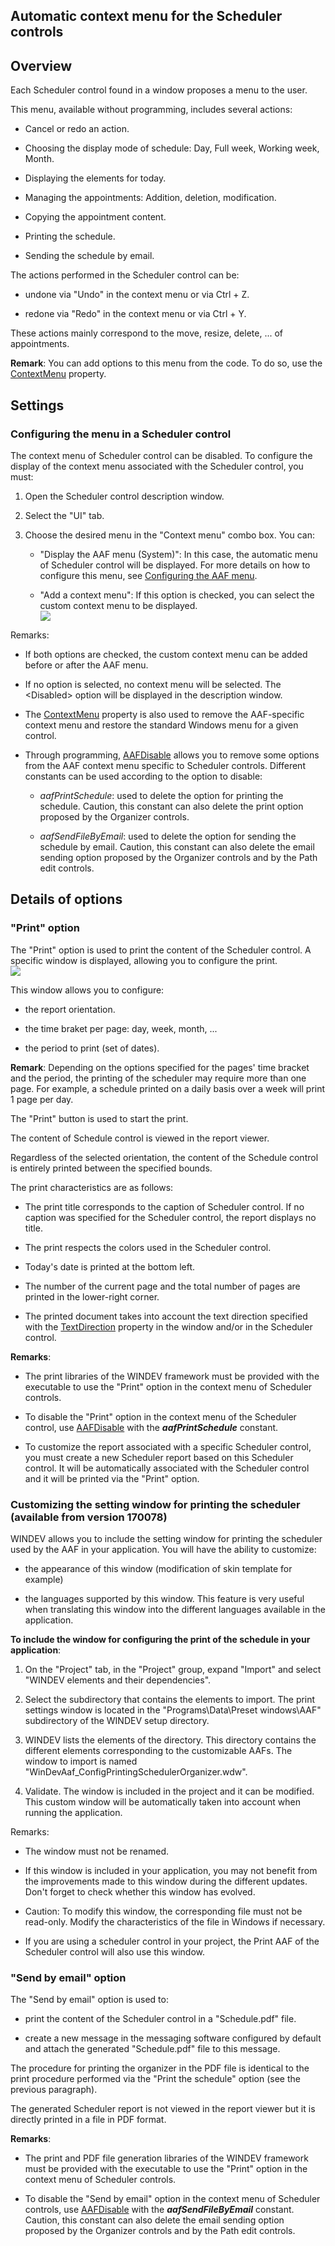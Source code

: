 


## Automatic context menu for the Scheduler controls
			



<a name="NOTE1"></a>
<a name="NOTE1_1"></a>


## Overview
<a name="overview_ELTTEXTE000242"></a>
Each Scheduler control found in a window proposes a menu to the user.

This menu, available without programming, includes several actions:

- Cancel or redo an action.

- Choosing the display mode of schedule: Day, Full week, Working week, Month.

- Displaying the elements for today.

- Managing the appointments: Addition, deletion, modification.

- Copying the appointment content.

- Printing the schedule.

- Sending the schedule by email. 




The actions performed in the Scheduler control can be: 

- undone via "Undo" in the context menu or via Ctrl + Z. 

- redone via "Redo" in the context menu or via Ctrl + Y.


These actions mainly correspond to the move, resize, delete, ... of appointments.

**Remark**: You can add options to this menu from the code. To do so, use the [ContextMenu](../Proprietes/2510077.md) property.

<a name="NOTE2"></a>
<a name="NOTE2_1"></a>


## Settings
<a name="settings_ELTTEXTE000266"></a>


### Configuring the menu in a Scheduler control
<a name="configuring_the_menu_scheduler_control_ELTPARAGRAPHE000046"></a>

The context menu of Scheduler control can be disabled. To configure the display of the context menu associated with the Scheduler control, you must:

1. Open the Scheduler control description window.

2. Select the "UI" tab.

3. Choose the desired menu in the "Context menu" combo box. You can: 

	- "Display the AAF menu (System)": In this case, the automatic menu of Scheduler control will be displayed. For more details on how to configure this menu, see [Configuring the AAF menu](../Editeurs/2010040.md).

	- "Add a context menu": If this option is checked, you can select the custom context menu to be displayed. <br>![](https://doc.pcsoft.fr/en-US/images/image.awp?langid=3&name=FAA_Menu_Agenda.gif)








Remarks: 

- If both options are checked, the custom context menu can be added before or after the AAF menu. 

- If no option is selected, no context menu will be selected. The &lt;Disabled&gt; option will be displayed in the description window. 

- The [ContextMenu](../Proprietes/2510077.md) property is also used to remove the AAF-specific context menu and restore the standard Windows menu for a given control.

- Through programming, [AAFDisable](../WDLang1/1000022018.md) allows you to remove some options from the AAF context menu specific to Scheduler controls. Different constants can be used according to the option to disable: 

	- *aafPrintSchedule*: used to delete the option for printing the schedule. Caution, this constant can also delete the print option proposed by the Organizer controls.  

	- *aafSendFileByEmail*: used to delete the option for sending the schedule by email. Caution, this constant can also delete the email sending option proposed by the Organizer controls and by the Path edit controls.







<a name="NOTE3"></a>


## Details of options
<a name="details_options_ELTTEXTE000290"></a>
<a name="NOTE3_1"></a>


### "Print" option
<a name="print_option_ELTPARAGRAPHE000098"></a>

The "Print" option is used to print the content of the Scheduler control. A specific window is displayed, allowing you to configure the print. <br>![](https://doc.pcsoft.fr/en-US/images/image.awp?langid=3&name=FAA_Imp_Planning.gif)


This window allows you to configure: 

- the report orientation.

- the time braket per page: day, week, month, ...

- the period to print (set of dates). 




**Remark**: Depending on the options specified for the pages' time bracket and the period, the printing of the scheduler may require more than one page. For example, a schedule printed on a daily basis over a week will print 1 page per day. 

The "Print" button is used to start the print. 

The content of Schedule control is viewed in the report viewer.

Regardless of the selected orientation, the content of the Schedule control is entirely printed between the specified bounds.   

The print characteristics are as follows:

- The print title corresponds to the caption of Scheduler control. If no caption was specified for the Scheduler control, the report displays no title.

- The print respects the colors used in the Scheduler control.

- Today's date is printed at the bottom left.

- The number of the current page and the total number of pages are printed in the lower-right corner.

- The printed document takes into account the text direction specified with the [TextDirection](../Proprietes/2513020.md) property in the window and/or in the Scheduler control.




**Remarks**: 

- The print libraries of the WINDEV framework must be provided with the executable to use the "Print" option in the context menu of Scheduler controls.

- To disable the "Print" option in the context menu of the Scheduler control, use [AAFDisable](../WDLang1/1000022018.md) with the ***aafPrintSchedule*** constant.

- To customize the report associated with a specific Scheduler control, you must create a new Scheduler report based on this Scheduler control. It will be automatically associated with the Scheduler control and it will be printed via the "Print" option.



<a name="NOTE3_2"></a>


### Customizing the setting window for printing the scheduler (available from version 170078)
<a name="customizing_the_setting_window_for_printing_the_scheduler_available_from_version_170078_ELTPARAGRAPHE000140"></a>

WINDEV allows you to include the setting window for printing the scheduler used by the AAF in your application. You will have the ability to customize:

- the appearance of this window (modification of skin template for example)

- the languages supported by this window. This feature is very useful when translating this window into the different languages available in the application.  




**To include the window for configuring the print of the schedule in your application**: 

1. On the "Project" tab, in the "Project" group, expand "Import" and select "WINDEV elements and their dependencies".

2. Select the subdirectory that contains the elements to import. The print settings window is located in the "Programs\\Data\\Preset windows\\AAF" subdirectory of the WINDEV setup directory.

3. WINDEV lists the elements of the directory. This directory contains the different elements corresponding to the customizable AAFs. The window to import is named "WinDevAaf_ConfigPrintingSchedulerOrganizer.wdw".

4. Validate. The window is included in the project and it can be modified. This custom window will be automatically taken into account when running the application.




Remarks:

- The window must not be renamed.

- If this window is included in your application, you may not benefit from the improvements made to this window during the different updates. Don't forget to check whether this window has evolved.

- Caution: To modify this window, the corresponding file must not be read-only. Modify the characteristics of the file in Windows if necessary. 

- If you are using a scheduler control in your project, the Print AAF of the Scheduler control will also use this window. 



<a name="NOTE3_3"></a>


### "Send by email" option
<a name="send_email_option_ELTPARAGRAPHE000178"></a>

The "Send by email" option is used to: 

- print the content of the Scheduler control in a "Schedule.pdf" file. 

- create a new message in the messaging software configured by default and attach the generated "Schedule.pdf" file to this message. 




The procedure for printing the organizer in the PDF file is identical to the print procedure performed via the "Print the schedule" option (see the previous paragraph). 

The generated Scheduler report is not viewed in the report viewer but it is directly printed in a file in PDF format. 

**Remarks**: 

- The print and PDF file generation libraries of the WINDEV framework must be provided with the executable to use the "Print" option in the context menu of Scheduler controls.

- To disable the "Send by email" option in the context menu of Scheduler controls, use [AAFDisable](../WDLang1/1000022018.md) with the ***aafSendFileByEmail*** constant. Caution, this constant can also delete the email sending option proposed by the Organizer controls and by the Path edit controls.





